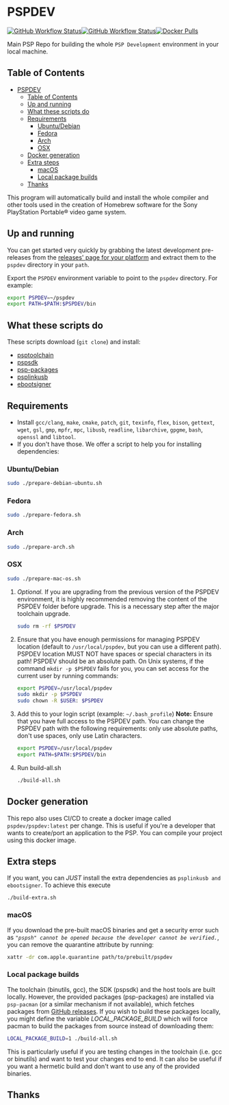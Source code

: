 # PSPDEV

[![GitHub Workflow Status](https://img.shields.io/github/workflow/status/pspdev/pspdev/CI?label=CI&logo=github&style=for-the-badge)](https://github.com/pspdev/pspdev/actions?query=workflow%3ACI)[![GitHub Workflow Status](https://img.shields.io/github/workflow/status/pspdev/pspdev/CI-Docker?label=CI-Docker&logo=github&style=for-the-badge)](https://github.com/pspdev/pspdev/actions?query=workflow%3ACI-Docker)[![Docker Pulls](https://img.shields.io/docker/pulls/pspdev/pspdev?style=for-the-badge)](https://hub.docker.com/r/pspdev/pspdev/tags)

Main PSP Repo for building the whole `PSP Development` environment in your local machine.

## Table of Contents

- [PSPDEV](#pspdev)
  - [Table of Contents](#table-of-contents)
  - [Up and running](#up-and-running)
  - [What these scripts do](#what-these-scripts-do)
  - [Requirements](#requirements)
    - [Ubuntu/Debian](#ubuntudebian)
    - [Fedora](#fedora)
    - [Arch](#arch)
    - [OSX](#osx)
  - [Docker generation](#docker-generation)
  - [Extra steps](#extra-steps)
    - [macOS](#macos)
    - [Local package builds](#local-package-builds)
  - [Thanks](#thanks)

This program will automatically build and install the whole compiler and other tools used in the creation of Homebrew software for the Sony PlayStation Portable® video game system.

## Up and running

You can get started very quickly by grabbing the latest development pre-releases from the [releases' page for your platform](https://github.com/pspdev/pspdev/releases) and extract them to the `pspdev` directory in your `path`.

Export the `PSPDEV` environment variable to point to the `pspdev` directory. For example:

  ```bash
  export PSPDEV=~/pspdev
  export PATH=$PATH:$PSPDEV/bin
  ```

## What these scripts do

These scripts download (`git clone`) and install:

- [psptoolchain](https://github.com/pspdev/psptoolchain "psptoolchain")
- [pspsdk](https://github.com/pspdev/pspsdk "pspsdk")
- [psp-packages](https://github.com/pspdev/psp-packages "psp-packages")
- [psplinkusb](https://github.com/pspdev/psplinkusb "psplinkusb")
- [ebootsigner](https://github.com/pspdev/ebootsigner "ebootsigner")

## Requirements

- Install
 `gcc/clang`, `make`, `cmake`, `patch`, `git`, `texinfo`, `flex`, `bison`, `gettext`, `wget`, `gsl`, `gmp`, `mpfr`, `mpc`, `libusb`, `readline`, `libarchive`, `gpgme`, `bash`, `openssl` and `libtool`.
- If you don't have those.
We offer a script to help you for installing dependencies:

### Ubuntu/Debian

```bash
sudo ./prepare-debian-ubuntu.sh
```

### Fedora

```bash
sudo ./prepare-fedora.sh
```

### Arch

```bash
sudo ./prepare-arch.sh
```

### OSX

```bash
sudo ./prepare-mac-os.sh
```

1. _Optional._ If you are upgrading from the previous version of the PSPDEV environment, it is highly recommended removing the content of the PSPDEV folder before upgrade. This is a necessary step after the major toolchain upgrade.

    ```bash
    sudo rm -rf $PSPDEV
    ```

2. Ensure that you have enough permissions for managing PSPDEV location (default to `/usr/local/pspdev`, but you can use a different path). PSPDEV location MUST NOT have spaces or special characters in its path! PSPDEV should be an absolute path. On Unix systems, if the command `mkdir -p $PSPDEV` fails for you, you can set access for the current user by running commands:

    ```bash
    export PSPDEV=/usr/local/pspdev
    sudo mkdir -p $PSPDEV
    sudo chown -R $USER: $PSPDEV
    ```

3. Add this to your login script (example: `~/.bash_profile`)
    **Note:** Ensure that you have full access to the PSPDEV path. You can change the PSPDEV path with the following requirements: only use absolute paths, don't use spaces, only use Latin characters.

    ```bash
    export PSPDEV=/usr/local/pspdev
    export PATH=$PATH:$PSPDEV/bin
    ```

4. Run build-all.sh

    ```bash
    ./build-all.sh
    ```

## Docker generation

This repo also uses CI/CD to create a docker image called `pspdev/pspdev:latest` per change. This is useful if you're a developer that wants to create/port an application to the PSP. You can compile your project using this docker image.

## Extra steps

If you want, you can _JUST_ install the extra dependencies as `psplinkusb and ebootsigner`. To achieve this execute

```**bash**
./build-extra.sh
```

### macOS

If you download the pre-built macOS binaries and get a security error such as _`"pspsh" cannot be opened because the developer cannot be verified.`_, you can remove the quarantine attribute by running:

```bash
xattr -dr com.apple.quarantine path/to/prebuilt/pspdev
```

### Local package builds

The toolchain (binutils, gcc), the SDK (pspsdk) and the host tools are built locally. However, the provided packages (psp-packages) are installed via `psp-pacman` (or a similar mechanism if not available), which fetches packages from [GitHub releases](https://github.com/pspdev/psp-packages/releases). If you wish to build these packages locally, you might define the variable _LOCAL_PACKAGE_BUILD_ which will force pacman to build the packages from source instead of downloading them:

```bash
LOCAL_PACKAGE_BUILD=1 ./build-all.sh
```

This is particularly useful if you are testing changes in the toolchain (i.e. gcc or binutils) and want to test your changes end to end. It can also be useful if you want a hermetic build and don't want to use any of the provided binaries.

## Thanks
